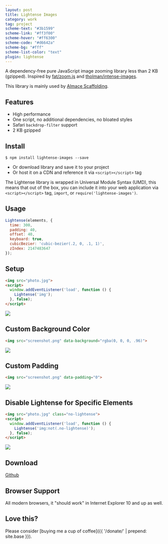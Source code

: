 ```yaml
---
layout: post
title: Lightense Images
category: work
tag: project
scheme-text: "#3b1599"
scheme-link: "#ff3f00"
scheme-hover: "#ff6300"
scheme-code: "#d6642a"
scheme-bg: "#fff"
scheme-list-color: "text"
plugin: lightense
---
```


A dependency-free pure JavaScript image zooming library less than 2 KB (gzipped). Inspired by [fat/zoom.js](https://github.com/fat/zoom.js) and [tholman/intense-images](https://github.com/tholman/intense-images).

This library is mainly used by [Almace Scaffolding](/lab/amsf/).

## Features

- High performance
- One script, no additional dependencies, no bloated styles
- Safari `backdrop-filter` support
- 2 KB gzipped

## Install

```shell
$ npm install lightense-images --save
```

- Or download library and save it to your project
- Or host it on a CDN and reference it via `<script></script>` tag

The Lightense library is wrapped in Universal Module Syntax (UMD), this means that out of the box, you can include it into your web application via `<script></script>` tag, `import`, or `require('lightense-images')`.

## Usage

```js
Lightense(elements, {
  time: 300,
  padding: 40,
  offset: 40,
  keyboard: true,
  cubicBezier: 'cubic-bezier(.2, 0, .1, 1)',
  zIndex: 2147483647
});
```

## Setup

```html
<img src="photo.jpg">
<script>
  window.addEventListener('load', function () {
    Lightense('img');
  }, false);
</script>
```

<p><img src="{{ site.file }}/girls_dead_monster_logo.png"></p>

## Custom Background Color

```html
<img src="screenshot.png" data-background="rgba(0, 0, 0, .96)">
```

<p><img src="{{ site.file }}/railgun-logo.png" data-background="rgba(0, 10, 45, .6)"></p>

## Custom Padding

```html
<img src="screenshot.png" data-padding="0">
```

<p><img src="{{ site.file }}/delicious.com-logo.png" data-padding="0"></p>

## Disable Lightense for Specific Elements

```html
<img src="photo.jpg" class="no-lightense">
<script>
  window.addEventListener('load', function () {
    Lightense('img:not(.no-lightense)');
  }, false);
</script>
```

<p><img src="{{ site.file }}/imouto-logo-large.png" class="no-lightense"></p>

## Download

<div class="largetype">
  <div><a href="https://github.com/sparanoid/lightense-images">Github</a></div>
</div>

## Browser Support

All modern browsers, it "should work" in Internet Explorer 10 and up as well.

## Love this?

Please consider [buying me a cup of coffee]({{ '/donate/' | prepend: site.base }}).
